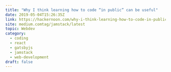 ```yaml
---
title: "Why I think learning how to code “in public” can be useful"
date: 2019-05-04T15:26:35Z
link: https://hackernoon.com/why-i-think-learning-how-to-code-in-public-can-be-useful-3372d79a4a1a?source=rss------jamstack-5&utm_medium=RSS&utm_source=hune
site: medium.comtag/jamstack/latest
topic: Webdev
category:
  - coding
  - react
  - gatsbyjs
  - jamstack
  - web-development
draft: false
---
```

